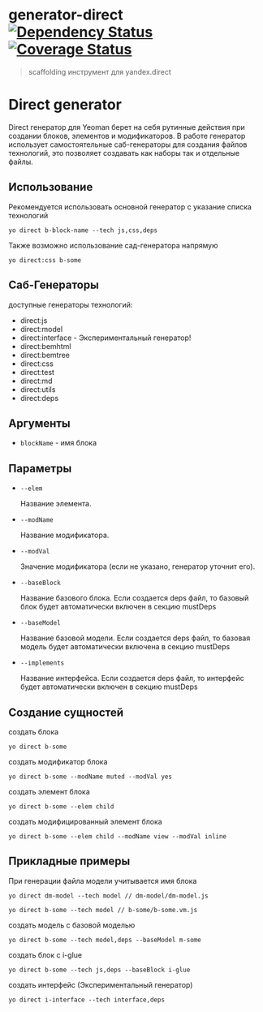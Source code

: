 # generator-direct [![Dependency Status][daviddm-image]][daviddm-url] [![Coverage Status](https://coveralls.io/repos/github/jeka1985/generator-direct/badge.svg?branch=master)](https://coveralls.io/github/jeka1985/generator-direct?branch=master)

>  scaffolding инструмент для yandex.direct


# Direct generator

Direct генератор для Yeoman берет на себя рутинные действия при создании блоков, элементов и модификаторов.
В работе генератор использует самостоятельные саб-генераторы для создания файлов технологий, это позволяет создавать как наборы  так и отдельные файлы.

## Использование

Рекомендуется использовать основной генератор с указание списка технологий

```
yo direct b-block-name --tech js,css,deps
```

Также возможно использование сад-генератора напрямую
```
yo direct:css b-some
```


## Саб-Генераторы

доступные генераторы технологий:

- direct:js
- direct:model
- direct:interface - Экспериментальный генератор!
- direct:bemhtml
- direct:bemtree
- direct:css
- direct:test
- direct:md
- direct:utils
- direct:deps

## Аргументы

* `blockName` - имя блока

## Параметры


* `--elem`

  Название элемента.

* `--modName`

  Название модификатора.

* `--modVal`

  Значение модификатора (если не указано, генератор уточнит его).

* `--baseBlock`

  Название базового блока.
  Если создается deps файл, то базовый блок будет автоматически включен в секцию mustDeps

* `--baseModel`

  Название базовой модели.
  Если создается deps файл, то базовая модель будет автоматически включена в секцию mustDeps

* `--implements`

  Название интерфейса.
  Если создается deps файл, то интерфейс будет автоматически включен в секцию mustDeps

## Создание сущностей

создать блока

```
yo direct b-some
```

создать модификатор блока

```
yo direct b-some --modName muted --modVal yes
```

создать элемент блока

```
yo direct b-some --elem child
```

создать модифицированный элемент блока

```
yo direct b-some --elem child --modName view --modVal inline
```

## Прикладные примеры

При генерации файла модели учитывается имя блока

```
yo direct dm-model --tech model // dm-model/dm-model.js
```

```
yo direct b-some --tech model // b-some/b-some.vm.js
```

создать модель с базовой моделью

```
yo direct b-some --tech model,deps --baseModel m-some
```

создать блок с i-glue

```
yo direct b-some --tech js,deps --baseBlock i-glue
```

создать интерфейс (Экспериментальный генератор)

```
yo direct i-interface --tech interface,deps
```

[npm-image]: https://badge.fury.io/js/generator-direct.svg
[npm-url]: https://npmjs.org/package/generator-direct
[travis-image]: https://travis-ci.org/jeka1985/generator-direct.svg?branch=master
[travis-url]: https://travis-ci.org/jeka1985/generator-direct
[daviddm-image]: https://david-dm.org/jeka1985/generator-direct.svg?theme=shields.io
[daviddm-url]: https://david-dm.org/jeka1985/generator-direct
[coveralls-image]: https://coveralls.io/repos/jeka1985/generator-direct/badge.svg
[coveralls-url]: https://coveralls.io/r/jeka1985/generator-direct
